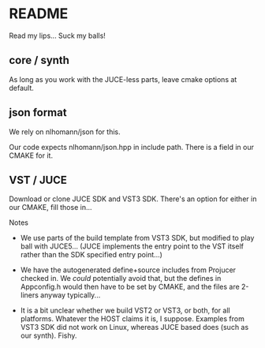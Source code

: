 # README #

Read my lips...
Suck my balls!

## core / synth ##

As long as you work with the JUCE-less parts, leave cmake options at default.

## json format ##

We rely on nlhomann/json for this. 

Our code expects nlhomann/json.hpp in include path. There is a field in our CMAKE for it.

## VST / JUCE ##

Download or clone JUCE SDK and VST3 SDK. There's an option for either in our CMAKE, fill those in...

Notes
* We use parts of the build template from VST3 SDK, but modified to play ball with JUCE5... (JUCE implements the entry point to the VST itself rather than the SDK specified entry point...)

* We have the autogenerated define+source includes from Projucer checked in. We _could_ potentially avoid that, but the defines in Appconfig.h would then have to be set by CMAKE, and the files are 2-liners anyway typically...

* It is a bit unclear whether we build VST2 or VST3, or both, for all platforms. Whatever the HOST claims it is, I suppose. Examples from VST3 SDK did not work on Linux, whereas JUCE based does (such as our synth). Fishy.